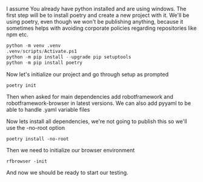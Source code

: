 I assume You already have python installed and are using windows. The first step will be to install poetry and create a new project with it. We'll be using poetry, even though we won't be publishing anything, because it sometimes helps with avoiding corporate policies regarding repositories like npm etc.
```python
python -m venv .venv
.venv/scripts/Activate.ps1
python -m pip install --upgrade pip setuptools
python -m pip install poetry
```

Now let's initialize our project and go through setup as prompted

`poetry init`

Then when asked for main dependencies add robotframework and robotframework-browser in latest versions. We can also add pyyaml to be able to handle .yaml variable files

Now lets install all dependencies, we're not going to publish this so we'll use the -no-root option

`poetry install -no-root`

Then we need to initialize our browser environment

`rfbrowser -init`

And now we should be ready to start our testing.
